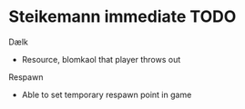 # Steikemann immediate TODO
Dælk
- Resource, blomkaol that player throws out

Respawn
- Able to set temporary respawn point in game
